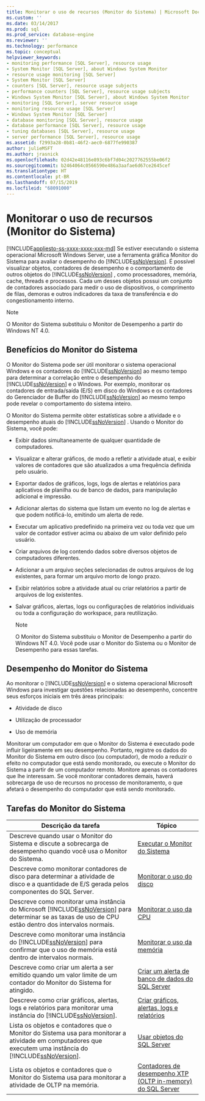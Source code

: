 ```yaml
---
title: Monitorar o uso de recursos (Monitor do Sistema) | Microsoft Docs
ms.custom: ''
ms.date: 03/14/2017
ms.prod: sql
ms.prod_service: database-engine
ms.reviewer: ''
ms.technology: performance
ms.topic: conceptual
helpviewer_keywords:
- monitoring performance [SQL Server], resource usage
- System Monitor [SQL Server], about Windows System Monitor
- resource usage monitoring [SQL Server]
- System Monitor [SQL Server]
- counters [SQL Server], resource usage subjects
- performance counters [SQL Server], resource usage subjects
- Windows System Monitor [SQL Server], about Windows System Monitor
- monitoring [SQL Server], server resource usage
- monitoring resource usage [SQL Server]
- Windows System Monitor [SQL Server]
- database monitoring [SQL Server], resource usage
- database performance [SQL Server], resource usage
- tuning databases [SQL Server], resource usage
- server performance [SQL Server], resource usage
ms.assetid: f2993a28-0b81-46f2-aec0-6877fe990387
author: julieMSFT
ms.author: jrasnick
ms.openlocfilehash: 02d42e48116e893c6bf7d04c2027762555be06f2
ms.sourcegitcommit: b2464064c0566590e486a3aafae6d67ce2645cef
ms.translationtype: HT
ms.contentlocale: pt-BR
ms.lasthandoff: 07/15/2019
ms.locfileid: "68091000"
---
```

# <a name="monitor-resource-usage-system-monitor"></a>Monitorar o uso de recursos (Monitor do Sistema)
[!INCLUDE[appliesto-ss-xxxx-xxxx-xxx-md](../../includes/appliesto-ss-xxxx-xxxx-xxx-md.md)]
  Se estiver executando o sistema operacional Microsoft Windows Server, use a ferramenta gráfica Monitor do Sistema para avaliar o desempenho do [!INCLUDE[ssNoVersion](../../includes/ssnoversion-md.md)]. É possível visualizar objetos, contadores de desempenho e o comportamento de outros objetos do [!INCLUDE[ssNoVersion](../../includes/ssnoversion-md.md)] , como processadores, memória, cache, threads e processos. Cada um desses objetos possui um conjunto de contadores associado para medir o uso de dispositivos, o comprimento de filas, demoras e outros indicadores da taxa de transferência e do congestionamento interno.  
  
> [!NOTE]  
>  O Monitor do Sistema substituiu o Monitor de Desempenho a partir do Windows NT 4.0.  
  
## <a name="benefits-of-system-monitor"></a>Benefícios do Monitor do Sistema  
 O Monitor do Sistema pode ser útil monitorar o sistema operacional Windows e os contadores do [!INCLUDE[ssNoVersion](../../includes/ssnoversion-md.md)] ao mesmo tempo para determinar a correlação entre o desempenho do [!INCLUDE[ssNoVersion](../../includes/ssnoversion-md.md)] e o Windows. Por exemplo, monitorar os contadores de entrada/saída (E/S) em disco do Windows e os contadores do Gerenciador de Buffer do [!INCLUDE[ssNoVersion](../../includes/ssnoversion-md.md)] ao mesmo tempo pode revelar o comportamento do sistema inteiro.  
  
 O Monitor do Sistema permite obter estatísticas sobre a atividade e o desempenho atuais do [!INCLUDE[ssNoVersion](../../includes/ssnoversion-md.md)] . Usando o Monitor do Sistema, você pode:  
  
-   Exibir dados simultaneamente de qualquer quantidade de computadores.  
  
-   Visualizar e alterar gráficos, de modo a refletir a atividade atual, e exibir valores de contadores que são atualizados a uma frequência definida pelo usuário.  
  
-   Exportar dados de gráficos, logs, logs de alertas e relatórios para aplicativos de planilha ou de banco de dados, para manipulação adicional e impressão.  
  
-   Adicionar alertas do sistema que listam um evento no log de alertas e que podem notificá-lo, emitindo um alerta de rede.  
  
-   Executar um aplicativo predefinido na primeira vez ou toda vez que um valor de contador estiver acima ou abaixo de um valor definido pelo usuário.  
  
-   Criar arquivos de log contendo dados sobre diversos objetos de computadores diferentes.  
  
-   Adicionar a um arquivo seções selecionadas de outros arquivos de log existentes, para formar um arquivo morto de longo prazo.  
  
-   Exibir relatórios sobre a atividade atual ou criar relatórios a partir de arquivos de log existentes.  
  
-   Salvar gráficos, alertas, logs ou configurações de relatórios individuais ou toda a configuração do workspace, para reutilização.  
  
    > [!NOTE]  
    >  O Monitor do Sistema substituiu o Monitor de Desempenho a partir do Windows NT 4.0. Você pode usar o Monitor do Sistema ou o Monitor de Desempenho para essas tarefas.  
  
## <a name="system-monitor-performance"></a>Desempenho do Monitor do Sistema  
 Ao monitorar o [!INCLUDE[ssNoVersion](../../includes/ssnoversion-md.md)] e o sistema operacional Microsoft Windows para investigar questões relacionadas ao desempenho, concentre seus esforços iniciais em três áreas principais:  
  
-   Atividade de disco  
  
-   Utilização de processador  
  
-   Uso de memória  
  
 Monitorar um computador em que o Monitor do Sistema é executado pode influir ligeiramente em seu desempenho. Portanto, registre os dados do Monitor do Sistema em outro disco (ou computador), de modo a reduzir o efeito no computador que está sendo monitorado, ou execute o Monitor do Sistema a partir de um computador remoto. Monitore apenas os contadores que lhe interessam. Se você monitorar contadores demais, haverá sobrecarga de uso de recursos no processo de monitoramento, o que afetará o desempenho do computador que está sendo monitorado.  
  
## <a name="system-monitor-tasks"></a>Tarefas do Monitor do Sistema  
  
|Descrição da tarefa|Tópico|  
|----------------------|-----------|  
|Descreve quando usar o Monitor do Sistema e discute a sobrecarga de desempenho quando você usa o Monitor do Sistema.|[Executar o Monitor do Sistema](../../relational-databases/performance-monitor/run-system-monitor.md)|  
|Descreve como monitorar contadores de disco para determinar a atividade de disco e a quantidade de E/S gerada pelos componentes do SQL Server.|[Monitorar o uso do disco](../../relational-databases/performance-monitor/monitor-disk-usage.md)|  
|Descreve como monitorar uma instância do Microsoft [!INCLUDE[ssNoVersion](../../includes/ssnoversion-md.md)] para determinar se as taxas de uso de CPU estão dentro dos intervalos normais.|[Monitorar o uso da CPU](../../relational-databases/performance-monitor/monitor-cpu-usage.md)|  
|Descreve como monitorar uma instância do [!INCLUDE[ssNoVersion](../../includes/ssnoversion-md.md)] para confirmar que o uso de memória está dentro de intervalos normais.|[Monitorar o uso da memória](../../relational-databases/performance-monitor/monitor-memory-usage.md)|  
|Descreve como criar um alerta a ser emitido quando um valor limite de um contador do Monitor do Sistema for atingido.|[Criar um alerta de banco de dados do SQL Server](../../relational-databases/performance-monitor/create-a-sql-server-database-alert.md)|  
|Descreve como criar gráficos, alertas, logs e relatórios para monitorar uma instância do [!INCLUDE[ssNoVersion](../../includes/ssnoversion-md.md)].|[Criar gráficos, alertas, logs e relatórios](../../relational-databases/performance-monitor/create-charts-alerts-logs-and-reports.md)|  
|Lista os objetos e contadores que o Monitor do Sistema usa para monitorar a atividade em computadores que executem uma instância do [!INCLUDE[ssNoVersion](../../includes/ssnoversion-md.md)].|[Usar objetos do SQL Server](../../relational-databases/performance-monitor/use-sql-server-objects.md)|  
|Lista os objetos e contadores que o Monitor do Sistema usa para monitorar a atividade de OLTP na memória.|[Contadores de desempenho XTP &#40;OLTP in-memory&#41; do SQL Server](../../relational-databases/performance-monitor/sql-server-xtp-in-memory-oltp-performance-counters.md)|  
  
  
